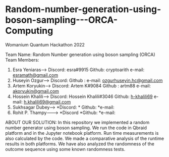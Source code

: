 # Random-number-generation-using-boson-sampling---ORCA-Computing
Womanium Quantum Hackathon 2022

Team Name: Random Number generation using boson sampling (ORCA)
Team Members:
1. Esra Yeniaras-->   Discord: esra#9915                   Github: cryptoarith      e-mail: esramath@gmail.com
2. Huseyin Ozgur-->   Discord:                            Github :                e-mail: ozgurhuseyin.hc@gmail.com
3. Artem Koryukin-->  Discord: Artem K#9084                Github : artm88          e-mail: akoryukin@gmail.com
4. Hossein Khalili--> Discord: Hossein Khalili#3046        Github: [h-khalili69](https://github.com/h-khalili69)      e-mail: h.khalili69@gmail.com
5. Sukhsagar Dubey--> *Discord:      *  Github:    *e-mail:
6. Rohit P. Thampy---> *Discord       *Github:     *e-mail:



ABOUT OUR SOLUTION:
In this repository we implemented a random number generator using boson sampling. We run the code in Qbraid platform and in the Jupyter notebook platform. Run time measurements is also calculated by the code.  We made a comparative analysis of the runtime results in both platforms. We have also analyzed the randomness of the outcome sequence using some known randomness tests. 
